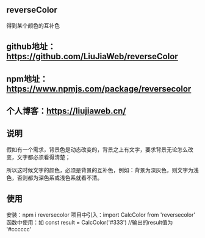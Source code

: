 ## reverseColor
得到某个颜色的互补色

## github地址：https://github.com/LiuJiaWeb/reverseColor

## npm地址：https://www.npmjs.com/package/reversecolor

## 个人博客：https://liujiaweb.cn/

## 说明
假如有一个需求，背景色是动态改变的，背景之上有文字，要求背景无论怎么改变，文字都必须看得清楚；

所以这时候文字的颜色，必须是背景的互补色，例如：背景为深灰色，则文字为浅色，否则都为深色系或浅色系就看不清。

## 使用
安装：npm i reversecolor
项目中引入：import CalcColor from 'reversecolor'
函数中使用：如 const result = CalcColor('#333') //输出的result值为 '#cccccc'

